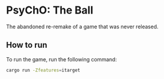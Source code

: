 # PsyChO: The Ball

The abandoned re-remake of a game that was never released.

## How to run

To run the game, run the following command:

```bash
cargo run -Zfeatures=itarget
```